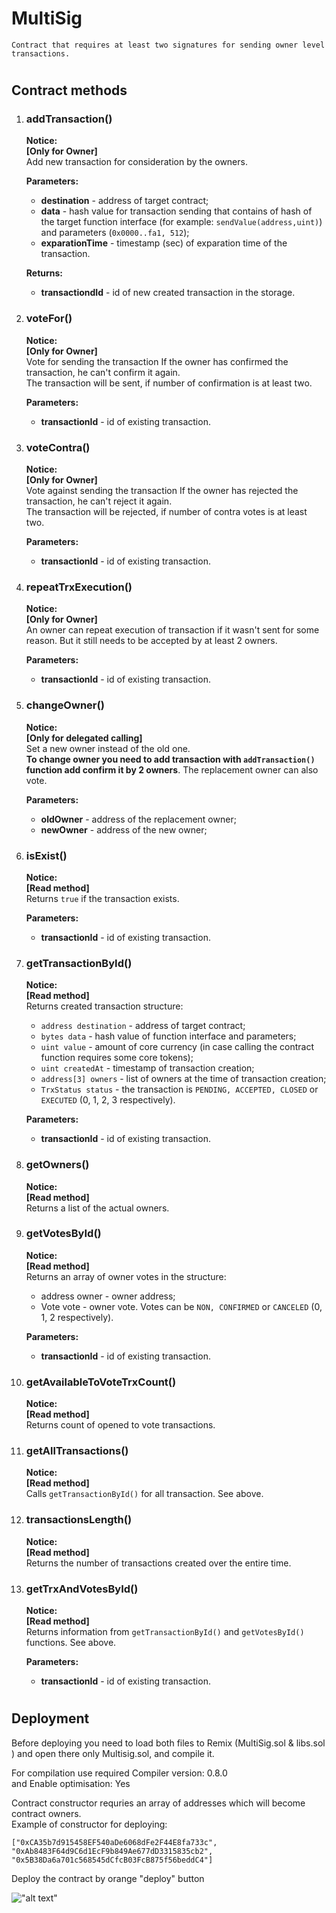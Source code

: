 # **MultiSig**
    Contract that requires at least two signatures for sending owner level transactions.
#
## Contract methods
1. ### **addTransaction()**
    **Notice:**  
    **[Only for Owner]**  
    Add new transaction for consideration by the owners.

    **Parameters:**
    * **destination** - address of target contract;
    * **data** - hash value for transaction sending that contains of hash of the target function interface (for example: `sendValue(address,uint)`) and parameters (`0x0000..fa1, 512`);
    * **exparationTime** - timestamp (sec) of exparation time of the transaction.

    **Returns:**
    * **transactiondId** - id of new created transaction in the storage. 

2. ### **voteFor()**
    **Notice:**  
    **[Only for Owner]**  
    Vote for sending the transaction 
    If the owner has confirmed the transaction, he can't confirm it again.  
    The transaction will be sent, if number of confirmation is at least two.  

    **Parameters:**
    * **transactionId** - id of existing transaction.

3. ### **voteContra()**
    **Notice:**  
    **[Only for Owner]**  
    Vote against sending the transaction 
    If the owner has rejected the transaction, he can't reject it again.  
    The transaction will be rejected, if number of contra votes is at least two.  

    **Parameters:**
    * **transactionId** - id of existing transaction.

4. ### **repeatTrxExecution()**
    **Notice:**  
    **[Only for Owner]**  
    An owner can repeat execution of transaction if it wasn't sent for some reason. But it still needs to be accepted by at least 2 owners.   

    **Parameters:**
    * **transactionId** - id of existing transaction.


5. ### **changeOwner()**
    **Notice:**  
    **[Only for delegated calling]**  
    Set a new owner instead of the old one.  
    **To change owner you need to add transaction with `addTransaction()` function add confirm it by 2 owners**. The replacement owner can also vote.

    **Parameters:**
    * **oldOwner** - address of the replacement owner;
    * **newOwner** - address of the new owner;

6. ### **isExist()**
    **Notice:**  
    **[Read method]**  
    Returns `true` if the transaction exists.  

    **Parameters:**
    * **transactionId** - id of existing transaction.

7. ### **getTransactionById()**
    **Notice:**  
    **[Read method]**  
    Returns created transaction structure:  
    * `address destination` - address of target contract;
    * `bytes data` - hash value of function interface and parameters;
    * `uint value` - amount of core currency (in case calling the contract function requires some core tokens);
    * `uint createdAt` - timestamp of transaction creation;
    * `address[3] owners` - list of owners at the time of transaction creation;
    * `TrxStatus status` - the transaction is `PENDING, ACCEPTED, CLOSED` or `EXECUTED` (0, 1, 2, 3 respectively).

    **Parameters:**
    * **transactionId** - id of existing transaction.

8. ### **getOwners()**
    **Notice:**  
    **[Read method]**  
    Returns a list of the actual owners.  

9. ### **getVotesById()**
    **Notice:**  
    **[Read method]**  
    Returns an array of owner votes in the structure:
    * address owner - owner address;
    * Vote vote - owner vote. Votes can be `NON, CONFIRMED` or `CANCELED` (0, 1, 2 respectively).

    **Parameters:**
    * **transactionId** - id of existing transaction.

10. ### **getAvailableToVoteTrxCount()**
    **Notice:**  
    **[Read method]**  
    Returns count of opened to vote transactions.

11. ### **getAllTransactions()**
    **Notice:**  
    **[Read method]**  
    Calls `getTransactionById()` for all transaction. See above.

12. ### **transactionsLength()**
    **Notice:**  
    **[Read method]**  
    Returns the number of transactions created over the entire time. 

13. ### **getTrxAndVotesById()**
    **Notice:**  
    **[Read method]**  
    Returns information from `getTransactionById()` and `getVotesById()` functions. See above.

    **Parameters:**
    * **transactionId** - id of existing transaction.

#
## Deployment 
Before deploying you need to load both files to Remix (MultiSig.sol & libs.sol ) and open there only Multisig.sol, and compile it.  

For compilation use required Compiler version: 0.8.0  
and Enable optimisation: Yes  

Contract constructor requries an array of addresses which will become contract owners.  
Example of constructor for deploying:  

    ["0xCA35b7d915458EF540aDe6068dFe2F44E8fa733c", "0xAb8483F64d9C6d1EcF9b849Ae677dD3315835cb2", "0x5B38Da6a701c568545dCfcB03FcB875f56beddC4"]  

Deploy the contract by orange "deploy" button  

!["alt text"](https://sun9-30.userapi.com/impg/pKZvIjWx1kk1jakk7WHI4Qke9oiFFRIt4xB_IQ/HoXL2qOFXoY.jpg?size=947x757&quality=96&sign=90f3261061b7c39f40cbd14d2776c5a2&type=album)